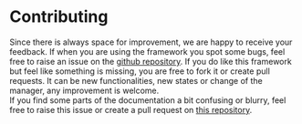 # Contributing
Since there is always space for improvement, we are happy to receive your feedback. If when you are using the framework you spot some bugs, feel free to raise an issue on the [github repository](https://github.com/shadow-robot/modular_benchmarking_framework). If you do like this framework but feel like something is missing, you are free to fork it or create pull requests. It can be new functionalities, new states or change of the manager, any improvement is welcome.<br/>
If you find some parts of the documentation a bit confusing or blurry, feel free to raise this issue or create a pull request on [this repository](https://github.com/shadow-robot/modular_benchmarking_documentation).
